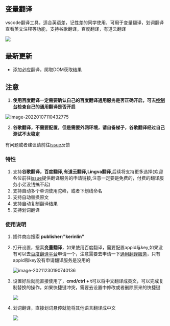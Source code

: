 ## 变量翻译

vscode翻译工具，适合英语差，记性差的同学使用，可用于变量翻译，划词翻译查看英文注释等功能，支持谷歌翻译，百度翻译，有道云翻译

![](https://s2.loli.net/2021/12/30/NotcCIyDVFAQ4dp.gif)

## 最新更新
- 添加必应翻译，爬取DOM获取结果

## 注意

1. **使用百度翻译一定需要确认自己的百度翻译通用服务是否正确开启，可去[控制台](https://fanyi-api.baidu.com/api/trans/product/desktop)检查自己的通用翻译是否开启**

![image-20220107110432775](https://s2.loli.net/2022/01/07/n8ejDcZIbxmkVEO.png)

2. **谷歌翻译，不需要配置，但是需要外网环境，请自备梯子，谷歌翻译经过自己测试不太稳定**


有问题或者建议请前往[issue](https://github.com/Kerinlin/translate-variable/issues)反馈
### 特性

1. 支持**谷歌翻译，百度翻译,有道云翻译,Lingva翻译**,后续将支持更多选择(欢迎各位前往[issue](https://github.com/Kerinlin/translate-variable/issues)提供翻译服务的申请链接,注意一定要是免费的，付费的翻译服务小弟没钱搞不起)
2. 支持自动多个单词使用驼峰，或者下划线命名
3. 支持自动替换原文
4. 支持自动复制翻译结果
5. 支持划词翻译

### 使用说明
1. 插件商店搜索 **publisher:"kerinlin"**

2. 打开设置，搜索**变量翻译**，如果使用百度翻译，需要配置appid与key,如果没有可以去[百度翻译平台](https://fanyi-api.baidu.com/product/11)申请一个，注意需要去申请一下[通用翻译服务](https://fanyi-api.baidu.com/product/11)，只有appid和key没有申请翻译服务是没用的

   ![image-20211230190740136](https://s2.loli.net/2021/12/30/icwE5Lrpz1ZWGtj.png)

3. 设置好后就能直接使用了，**cmd/ctrl + t**可以将中文翻译成英文，可以完成复制替换的操作，如果快捷键冲突，需要去设置中修改或者删除原来的快捷键

   ![](https://s2.loli.net/2021/12/30/akJQFqMgITyElAV.gif)


4. 划词翻译，直接划词悬停就能将其他语言翻译成中文

   ![](https://s2.loli.net/2021/12/30/uNvKPBFWx7RAdq2.gif)

